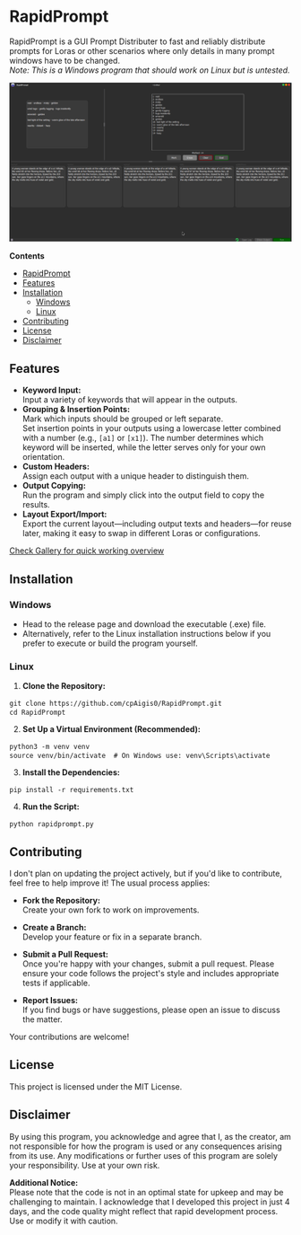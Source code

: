 # RapidPrompt

RapidPrompt is a GUI Prompt Distributer to fast and reliably distribute prompts for Loras or other scenarios where only details in many prompt windows have to be changed.  
*Note: This is a Windows program that should work on Linux but is untested.*

![Fill Outputs](./gallery/04FillOutputs.png)

**Contents**
- [RapidPrompt](#rapidprompt)
- [Features](#features)
- [Installation](#installation)
  - [Windows](#windows)
  - [Linux](#linux)
- [Contributing](#contributing)
- [License](#license)
- [Disclaimer](#disclaimer)

## Features

- **Keyword Input:**  
  Input a variety of keywords that will appear in the outputs.  
- **Grouping & Insertion Points:**  
  Mark which inputs should be grouped or left separate.  
  Set insertion points in your outputs using a lowercase letter combined with a number (e.g., `[a1]` or `[x1]`). The number determines which keyword will be inserted, while the letter serves only for your own orientation.  
- **Custom Headers:**  
  Assign each output with a unique header to distinguish them.  
- **Output Copying:**  
  Run the program and simply click into the output field to copy the results.  
- **Layout Export/Import:**  
  Export the current layout—including output texts and headers—for reuse later, making it easy to swap in different Loras or configurations.

[Check Gallery for quick working overview](./gallery/01InputThenMark.png)

## Installation

### Windows

- Head to the release page and download the executable (.exe) file.
- Alternatively, refer to the Linux installation instructions below if you prefer to execute or build the program yourself.

### Linux

1. **Clone the Repository:**
```
git clone https://github.com/cpAigis0/RapidPrompt.git
cd RapidPrompt
```

2. **Set Up a Virtual Environment (Recommended):**
```
python3 -m venv venv
source venv/bin/activate  # On Windows use: venv\Scripts\activate
```

3. **Install the Dependencies:**
```
pip install -r requirements.txt
```

4. **Run the Script:**
```
python rapidprompt.py
```

## Contributing

I don't plan on updating the project actively, but if you'd like to contribute, feel free to help improve it! The usual process applies:

- **Fork the Repository:**  
  Create your own fork to work on improvements.

- **Create a Branch:**  
  Develop your feature or fix in a separate branch.

- **Submit a Pull Request:**  
  Once you're happy with your changes, submit a pull request. Please ensure your code follows the project's style and includes appropriate tests if applicable.

- **Report Issues:**  
  If you find bugs or have suggestions, please open an issue to discuss the matter.

Your contributions are welcome!

## License

This project is licensed under the MIT License.

## Disclaimer

By using this program, you acknowledge and agree that I, as the creator, am not responsible for how the program is used or any consequences arising from its use. Any modifications or further uses of this program are solely your responsibility. Use at your own risk.

**Additional Notice:**  
Please note that the code is not in an optimal state for upkeep and may be challenging to maintain. I acknowledge that I developed this project in just 4 days, and the code quality might reflect that rapid development process. Use or modify it with caution.
